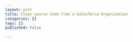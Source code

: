 ```yaml
---
layout: post 
title: Clean source code from a Salesforce Organization
categories: []
tags: []
published: False

---
```


